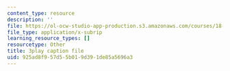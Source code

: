 ```yaml
---
content_type: resource
description: ''
file: https://ol-ocw-studio-app-production.s3.amazonaws.com/courses/18-01sc-single-variable-calculus-fall-2010/925ad8f957d55b019d391de85a5696a3_CXKoCMVqM9s.vtt
file_type: application/x-subrip
learning_resource_types: []
resourcetype: Other
title: 3play caption file
uid: 925ad8f9-57d5-5b01-9d39-1de85a5696a3
---
```

